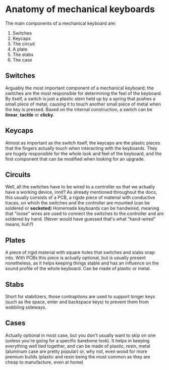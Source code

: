# Anatomy of mechanical keyboards

The main components of a mechanical keyboard are:

1. Switches
2. Keycaps
3. The circuit 
4. A plate 
5. The stabs
6. The case

## Switches 

Arguably the most important component of a mechanical keyboard; the switches are the most responsible for determining the feel of the keyboard. By itself, a switch is just a plastic stem held up by a spring that pushes a small piece of metal, causing it to touch another small piece of metal when the key is pressed. Based on the internal construction, a switch can be **linear**, **tactile** or **clicky**.

## Keycaps

Almost as important as the switch itself, the keycaps are the plastic pieces that the fingers actually touch when interacting with the keyboards. They are hugely responsible for the whole look and feel of the keyboard, and the first component that can be modified when looking for an upgrade.

## Circuits

Well, all the switches have to be wired to a controller so that we actually have a working device, innit? As already mentioned throughout the docs, this usually consists of a PCB, a rigide piece of material with conductive traces, on which the switches and the controller are mounted (can be soldered or **socketed**) Homemade keyboards can be handwired, meaning that "loose" wires are used to connect the switches to the controller and are soldered by hand. (Never would have guessed that's what "hand-wired" means, huh?)

## Plates

A piece of rigid material with square holes that switches and stabs snap into. With PCBs this piece is actually optional, but is usually present nonetheless, as it helps keeping things stable and has an influence on the sound profile of the whole keyboard. Can be made of plastic or metal.

## Stabs

Short for stabilizers, those contraptions are used to support longer keys (such as the space, enter and backspace keys) to prevent them from wobbling sideways.

## Cases

Actually optional in most case, but you don't usually want to skip on one (unless you're going for a specific barebone look). It helps in keeping everything well tied together, and can be made of plastic, resin, metal (aluminum case are pretty popular) or, why not, even wood for more premium builds (plastic and resin being the most common as they are cheap to manufacture, even at home)